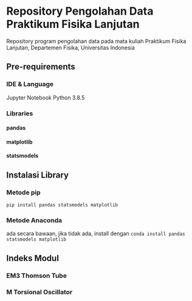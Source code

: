 # Repository Pengolahan Data Praktikum Fisika Lanjutan
Repository program pengolahan data pada mata kuliah Praktikum Fisika Lanjutan, Departemen Fisika, Universitas Indonesia

## Pre-requirements
### IDE & Language
Jupyter Notebook
Python 3.8.5

### Libraries
#### pandas
#### matplotlib
#### statsmodels

## Instalasi Library
### Metode pip
`pip install pandas statsmodels matplotlib`
### Metode Anaconda
ada secara bawaan, jika tidak ada, install dengan `conda install pandas statsmodels matplotlib`

## Indeks Modul
### EM3 Thomson Tube
### M Torsional Oscillator
